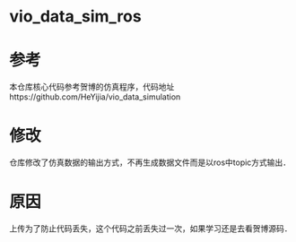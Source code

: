 # vio_data_sim_ros

# 参考
本仓库核心代码参考贺博的仿真程序，代码地址https://github.com/HeYijia/vio_data_simulation
# 修改
仓库修改了仿真数据的输出方式，不再生成数据文件而是以ros中topic方式输出．
# 原因
上传为了防止代码丢失，这个代码之前丢失过一次，如果学习还是去看贺博源码．
